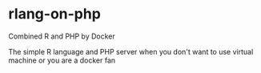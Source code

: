 # rlang-on-php
Combined R and PHP by Docker

The simple R language and PHP server when you don't want to use virtual machine or you are a docker fan

